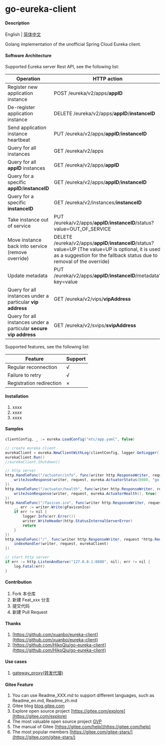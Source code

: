 # go-eureka-client

#### Description
English | [简体中文](./README.md)

Golang implementation of the unofficial Spring Cloud Eureka client. 

#### Software Architecture

Supported Eureka server Rest API, see the following list:

| Operation | HTTP action | Support |
|-----------|-------------|-------------|
| Register new application instance | POST /eureka/v2/apps/**appID** | √ |
| De-register application instance | DELETE /eureka/v2/apps/**appID**/**instanceID** | √ |
| Send application instance heartbeat | PUT /eureka/v2/apps/**appID**/**instanceID** | √ |
| Query for all instances | GET /eureka/v2/apps | √ |
| Query for all **appID** instances | GET /eureka/v2/apps/**appID** | √ |
| Query for a specific **appID**/**instanceID** | GET /eureka/v2/apps/**appID**/**instanceID** | √ |
| Query for a specific **instanceID** | GET /eureka/v2/instances/**instanceID** | √ |
| Take instance out of service | PUT /eureka/v2/apps/**appID**/**instanceID**/status?value=OUT_OF_SERVICE| √ |
| Move instance back into service (remove override) | DELETE /eureka/v2/apps/**appID**/**instanceID**/status?value=UP  (The value=UP is optional, it is used as a suggestion for the fallback status due to removal of the override)| √ |
| Update metadata | PUT /eureka/v2/apps/**appID**/**instanceID**/metadata?key=value| √ |
| Query for all instances under a particular **vip address** | GET /eureka/v2/vips/**vipAddress** | √  |
| Query for all instances under a particular **secure vip address** | GET /eureka/v2/svips/**svipAddress** | √  |

Supported features, see the following list:

| Feature | Support |
|-----------|-------------|
| Regular reconnection | √  |
| Failure to retry | √  |
| Registration redirection | × |

#### Installation

1.  xxxx
2.  xxxx
3.  xxxx

#### Samples

```java
clientConfig, _ := eureka.LoadConfig("etc/app.yaml", false)

// create eureka client
eurekaClient = eureka.NewClientWithLog(clientConfig, logger.GetLogger())
eurekaClient.Run()
//eurekaClient.Shutdown()

// http server
http.HandleFunc("/actuator/info", func(writer http.ResponseWriter, request *http.Request) {
	writeJsonResponse(writer, request, eureka.ActuatorStatus(8080, "go-example"), true)
})
http.HandleFunc("/actuator/health", func(writer http.ResponseWriter, request *http.Request) {
	writeJsonResponse(writer, request, eureka.ActuatorHealth(), true)
})
http.HandleFunc("/favicon.ico", func(writer http.ResponseWriter, request *http.Request) {
	_, err := writer.Write(gFaviconIco)
	if err != nil {
		logger.Info(err.Error())
		writer.WriteHeader(http.StatusInternalServerError)
		return
	}
})
http.HandleFunc("/", func(writer http.ResponseWriter, request *http.Request) {
	indexHandler(writer, request, eurekaClient)
})

// start http server
if err := http.ListenAndServe("127.0.0.1:8080", nil); err != nil {
	log.Fatal(err)
}
```

#### Contribution

1.  Fork 本仓库
2.  新建 Feat_xxx 分支
3.  提交代码
4.  新建 Pull Request


#### Thanks

1. [https://github.com/xuanbo/eureka-client](https://github.com/xuanbo/eureka-client)
2. [https://github.com/HikoQiu/go-eureka-client](https://github.com/HikoQiu/go-eureka-client)

#### Use cases

1. [gateway_proxy(转发代理)](https://github.com/phpdragon/gateway_proxy)

#### Gitee Feature

1.  You can use Readme\_XXX.md to support different languages, such as Readme\_en.md, Readme\_zh.md
2.  Gitee blog [blog.gitee.com](https://blog.gitee.com)
3.  Explore open source project [https://gitee.com/explore](https://gitee.com/explore)
4.  The most valuable open source project [GVP](https://gitee.com/gvp)
5.  The manual of Gitee [https://gitee.com/help](https://gitee.com/help)
6.  The most popular members  [https://gitee.com/gitee-stars/](https://gitee.com/gitee-stars/)
